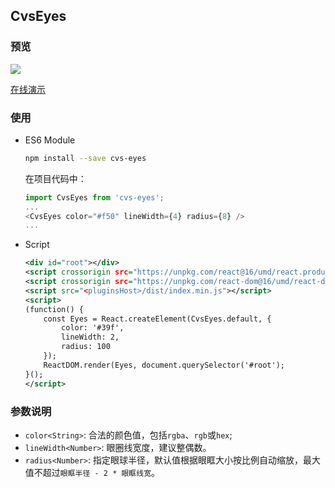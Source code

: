 ## CvsEyes

### 预览

![](./stare.gif)

[在线演示](http://newjs.vip/eyes/demo/index.html)

### 使用

* ES6 Module
    ```bash
    npm install --save cvs-eyes
    ```
    在项目代码中：
    ```js
    import CvsEyes from 'cvs-eyes';
    ...
    <CvsEyes color="#f50" lineWidth={4} radius={8} />
    ...
    ```

* Script
    ```xml
    <div id="root"></div>
    <script crossorigin src="https://unpkg.com/react@16/umd/react.production.min.js"></script>
    <script crossorigin src="https://unpkg.com/react-dom@16/umd/react-dom.production.min.js"></script>
    <script src="<pluginsHost>/dist/index.min.js"></script>
    <script>
    (function() {
        const Eyes = React.createElement(CvsEyes.default, {
            color: '#39f',
            lineWidth: 2,
            radius: 100
        });
        ReactDOM.render(Eyes, document.querySelector('#root');
    }();
    </script>
    ```

### 参数说明

* `color<String>`: 合法的颜色值，包括`rgba`、`rgb`或`hex`;
* `lineWidth<Number>`: 眼圈线宽度，建议整偶数。
* `radius<Number>`: 指定眼球半径，默认值根据眼眶大小按比例自动缩放，最大值不超过`眼眶半径 - 2 * 眼眶线宽`。

